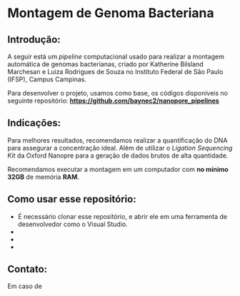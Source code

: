 # Montagem de Genoma Bacteriana
## Introdução:

A seguir está um _pipeline_ computacional usado para realizar a montagem automática de genomas bacterianas, criado por Katherine Bilsland Marchesan e Luiza Rodrigues de Souza no Instituto Federal de São Paulo (IFSP), Campus Campinas.

Para desenvolver o projeto, usamos como base, os códigos disponíveis no seguinte repositório:
**https://github.com/baynec2/nanopore_pipelines**

## Indicações:
Para melhores resultados, recomendamos realizar a quantificação do DNA para assegurar a concentração ideal. Além de utilizar o _Ligation Sequencing Kit_ da Oxford Nanopre para a geração de dados brutos de alta quantidade.

Recomendamos executar a montagem em um computador com **no mínimo 32GB** de memória **RAM**.

## Como usar esse repositório:
- É necessário clonar esse repositório, e abrir ele em uma ferramenta de desenvolvedor como o Visual Studio.
-
-
-

Contato:
- 
Em caso de 

